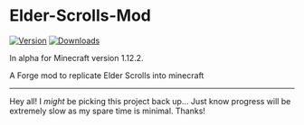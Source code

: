 # Elder-Scrolls-Mod
[![Version](http://cf.way2muchnoise.eu/versions/296417.svg)](https://www.curseforge.com/minecraft/mc-mods/elder-scrolls-mod)
[![Downloads](http://cf.way2muchnoise.eu/full_296417_downloads.svg)](https://www.curseforge.com/minecraft/mc-mods/elder-scrolls-mod)

In alpha for Minecraft version 1.12.2. 

A Forge mod to replicate Elder Scrolls into minecraft

___

Hey all! I *might* be picking this project back up... 
Just know progress will be extremely slow as my spare time is minimal. Thanks!
